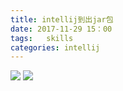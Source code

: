 ```yaml
---
title: intellij到出jar包
date: 2017-11-29 15：00
tags:   skills
categories: intellij
---
```



![](http://oyhm15net.bkt.clouddn.com/2017-12-01_110412.png)
![](http://oyhm15net.bkt.clouddn.com/2017-12-01_110307.png)
